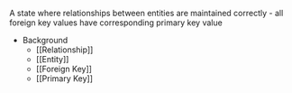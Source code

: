 A state where relationships between entities are maintained correctly - all foreign key values have corresponding primary key value

- Background
	- [[Relationship]]
	- [[Entity]]
	- [[Foreign Key]]
	- [[Primary Key]]